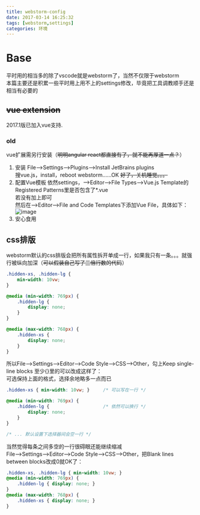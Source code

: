 ```yaml
---
title: webstorm-config
date: 2017-03-14 16:25:32
tags: [webstorm,settings]
categories: 环境
---
```

# Base

平时用的相当多的除了vscode就是webstorm了，当然不仅限于webstorm  
本篇主要还是积累一些平时用上用不上的settings修改，毕竟把工具调教顺手还是相当有必要的

## ~~vue extension~~

2017.1版已加入vue支持.  

### old

vue扩展需另行安装（~~明明angular react都直接有了，就不能再厚道一点？~~）

1. 安装
    File-->Settings-->Plugins-->Install JetBrains plugins  
    搜vue.js，install，reboot webstorm……OK ~~好了，关机睡觉。。。~~
2. 配置Vue模板
    依然settings，-->Editor-->File Types-->Vue.js Template的Registered Patterns里是否包含了*.vue  
    若没有加上即可  
    然后在-->Editor-->File and Code Templates下添加Vue File，具体如下：  
    ![image](https://cloud.githubusercontent.com/assets/12951147/23892069/19d57a8a-08d4-11e7-8690-3ec3a9c83be8.png)
3. 安心食用

<!-- more -->

## css排版

webstorm默认的css排版会把所有属性拆开单成一行，如果我只有一条。。。就强行被纵向加深（~~可以假装自己写了三倍行数的代码~~）

```css
.hidden-xs, .hidden-lg {
    min-width: 10vw;
}

@media (min-width: 769px) {
    .hidden-lg {
        display: none;
    }
}

@media (max-width: 768px) {
    .hidden-xs {
        display: none;
    }
}
```

所以File-->Settings-->Editor-->Code Style-->CSS-->Other，勾上Keep single-line blocks
至少{}里的可以改成这样了：  
可选保持上面的格式，选择余地略多一点而已

```css
.hidden-xs { min-width: 10vw; }     /* 可以写在一行 */

@media (min-width: 769px) {
    .hidden-lg {                    /* 依然可以换行 */
        display: none;
    }
}

/* ... 默认设置下选择器间会空一行 */
```

当然觉得每条之间多空的一行很碍眼还能继续缩减  
File-->Settings-->Editor-->Code Style-->CSS-->Other，把Blank lines between blocks改成0就OK了：  

```css
.hidden-xs, .hidden-lg { min-width: 10vw; }
@media (min-width: 769px) {
    .hidden-lg { display: none; }
}
@media (max-width: 768px) {
    .hidden-xs { display: none; }
}
```